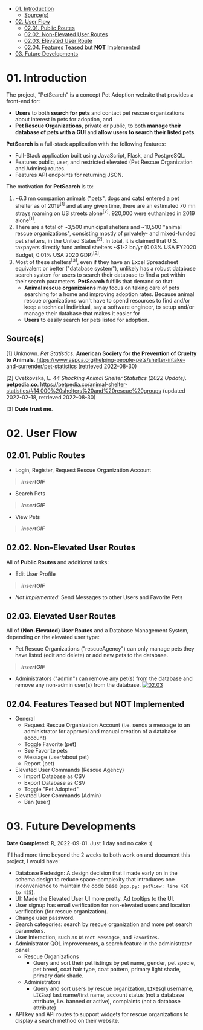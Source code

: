 - [01. Introduction](#01-introduction)
  - [Source(s)](#sources)
- [02. User Flow](#02-user-flow)
  * [02.01. Public Routes](#0201-public-routes)
  * [02.02. Non-Elevated User Routes](#0202-non-elevated-user-routes)
  * [02.03. Elevated User Route](#0203-elevated-user-routes)
  * [02.04. Features Teased but **NOT** Implemented](#0204-features-teased-but-not-implemented)
- [03. Future Developments](#03-future-developments)


# 01. Introduction
The project, "PetSearch" is a concept Pet Adoption website that provides a front-end for:
- **Users** to both **search for pets** and contact pet rescue organizations about interest in pets for adoption, and
- **Pet Rescue Organizations**, private or public, to both **manage their database of pets with a GUI** and **allow users to search their listed pets**.

**PetSearch** is a full-stack application with the following features:
- Full-Stack application built using JavaScript, Flask, and PostgreSQL.
- Features public, user, and restricted elevated (Pet Rescue Organization and Admins) routes.
- Features API endpoints for returning JSON.

The motivation for **PetSearch** is to:
1) ~6.3 mn companion animals ("pets", dogs and cats) entered a pet shelter as of 2019<sup>[1]</sup> and at any given time, there are an estimated 70 mn strays roaming on US streets alone<sup>[2]</sup>. 920,000 were euthanized in 2019 alone<sup>[1]</sup>.
2) There are a total of ~3,500 municipal shelters and ~10,500 "animal rescue organizations", consisting mostly of privately- and mixed-funded pet shelters, in the United States<sup>[2]</sup>. In total, it is claimed that U.S. taxpayers directly fund animal shelters ~$1-2 bn/yr (0.03% USA FY2020 Budget, 0.01% USA 2020 GDP)<sup>[2]</sup>.
3) Most of these shelters<sup>[3]</sup>, even if they have an Excel Spreadsheet equivalent or better ("database system"), unlikely has a robust database search system for users to search their database to find a pet within their search parameters. **PetSearch** fulfills that demand so that:
    - **Animal rescue organizaions** may focus on taking care of pets searching for a home and improving adoption rates. Because animal rescue organizations won't have to spend resources to find and/or keep a technical individual, say a software engineer, to setup and/or manage their database that makes it easier for
    - **Users** to easily search for pets listed for adoption.

## Source(s)
[1] Unknown. *Pet Statistics*. **American Society for the Prevention of Cruelty to Animals**. https://www.aspca.org/helping-people-pets/shelter-intake-and-surrender/pet-statistics (retrieved 2022-08-30)

[2] Cvetkovska, L. *44 Shocking Animal Shelter Statistics (2022 Update)*. **petpedia.co**. https://petpedia.co/animal-shelter-statistics/#14,000%20shelters%20and%20rescue%20groups (updated 2022-02-18, retrieved 2022-08-30)

[3] **Dude trust me**.

# 02. User Flow
## 02.01. Public Routes
- Login, Register, Request Rescue Organization Account
> ***insertGIF***
- Search Pets
> ***insertGIF***
- View Pets
> ***insertGIF***

## 02.02. Non-Elevated User Routes
All of **Public Routes** and additional tasks:
- Edit User Profile
> ***insertGIF***
- *Not Implemented*: Send Messages to other Users and Favorite Pets

## 02.03. Elevated User Routes
All of **(Non-Elevated) User Routes** and a Database Management System, depending on the elevated user type:
- Pet Rescue Organizations ("rescueAgency") can only manage pets they have listed (edit and delete) or add new pets to the database.
> ***insertGIF***
- Administrators ("admin") can remove any pet(s) from the database and remove any non-admin user(s) from the database.
[![02.03]()]([https://youtu.be/vt5fpE0bzSY](https://user-images.githubusercontent.com/8562595/188058719-9470f865-cfaa-4653-932b-152dde950e60.mp4))


## 02.04. Features Teased but **NOT** Implemented
- General
    - Request Rescue Organization Account (i.e. sends a message to an administrator for approval and manual creation of a database account)
	- Toggle Favorite (pet)
	- See Favorite pets
	- Message (user/about pet)
	- Report (pet)
- Elevated User Commands (Rescue Agency)
	- Import Database as CSV
	- Export Database as CSV
	- Toggle "Pet Adopted"
- Elevated User Commands (Admin)
	- Ban (user)

# 03. Future Developments
**Date Completed**: R, 2022-09-01. Just 1 day and no cake :(

If I had more time beyond the 2 weeks to both work on and document this project, I would have:
- Database Redesign: A design decision that I made early on in the schema design to reduce space-complexity that introduces one inconvenience to maintain the code base (`app.py: petView: line 420 to 425`).
- UI: Made the Elevated User UI more pretty. Ad tooltips to the UI.
- User signup has email verification for non-elevated users and location verification (for rescue organization).
- Change user password.
- Search categories: search by rescue organization and more pet search parameters.
- User interaction, such as `Direct Messagse`, and `Favorites`.
- Administrator QOL improvements, a search feature in the administrator panel:
    - Rescue Organizations
	    - Query and sort their pet listings by pet name, gender, pet specie, pet breed, coat hair type, coat pattern, primary light shade, primary dark shade.
    - Administrators
	    - Query and sort users by rescue organization, `LIKE`sql username, `LIKE`sql last name/first name, account status (not a database attribute, i.e. banned or active), complaints (not a database attribute)
- API key and API routes to support widgets for rescue organizations to display a search method on their website.
